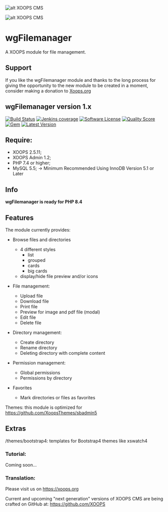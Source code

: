 ![alt XOOPS CMS](https://xoops.org/images/logoXoops4GithubRepository.png)

![alt XOOPS CMS](https://xoops.org/images/logoXoopsPhp8.png)

# wgFilemanager
A XOOPS module for file management.

## Support

If you like the wgFilemanager module and thanks to the long process for giving the opportunity to the new module to be created in a moment, consider making a donation to <a href="https://xoops.org/modules/xdonations/" target="_blank" title="Donate to Xoops">Xoops.org</a>

## wgFilemanager version 1.x

[![Build Status](https://scrutinizer-ci.com/g/ggoffy/wgfilemanager/badges/build.png?b=master)](https://travis-ci.org/ggoffy/wgfilemanager)
[![Jenkins coverage](https://img.shields.io/jenkins/c/https/jenkins.qa.ubuntu.com/address-book-service-utopic-i386-ci.svg)](https://github.com/XoopsModules25x/wgfilemanager)
[![Software License](https://img.shields.io/badge/license-GPL-brightgreen.svg?style=flat)](docs/license.txt)
[![Quality Score](https://img.shields.io/scrutinizer/g/ggoffy/wgblocks.svg?style=flat)](https://scrutinizer-ci.com/g/ggoffy/wgfilemanager)
[![Gem](https://img.shields.io/gem/dt/rails.svg)](XoopsModules25x/wgfilemanager)
[![Latest Version](https://img.shields.io/github/release/XoopsModules25x/wgfilemanager.svg?style=flat)](https://github.com/XoopsModules25x/wgfilemanager/releases/latest)

## Require:
- XOOPS 2.5.11;
- XOOPS Admin 1.2;
- PHP 7.4 or higher;
- MySQL 5.5; -> Minimum Recommended Using InnoDB Version 5.1 or Later

## Info

**wgFilemanager is ready for PHP 8.4**

## Features
The module currently provides:
* Browse files and directories
  * 4 different styles
    * list
    * grouped
    * cards
    * big cards
  * display/hide file preview and/or icons

* File management:
  * Upload file
  * Download file
  * Print file
  * Preview for image and pdf file (modal)
  * Edit file
  * Delete file

* Directory management:
  * Create directory
  * Rename directory
  * Deleting directory with complete content

* Permission management:
  * Global permissions
  * Permissions by directory

* Favorites
  * Mark directories or files as favorites

Themes: this module is optimized for https://github.com/XoopsThemes/sbadmin5

## Extras
/themes/bootstrap4: templates for Bootstrap4 themes like xswatch4


### Tutorial:
Coming soon...

### Translation:

Please visit us on https://xoops.org

Current and upcoming "next generation" versions of XOOPS CMS are being crafted on GitHub at: https://github.com/XOOPS
